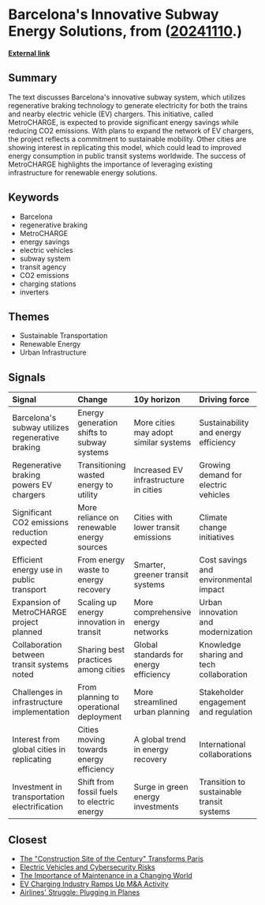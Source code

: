 # __Barcelona's Innovative Subway Energy Solutions__, from ([20241110](https://kghosh.substack.com/p/20241110).)

__[External link](https://grist.org/transportation/barcelona-is-turning-subway-trains-into-power-stations/)__



## Summary

The text discusses Barcelona's innovative subway system, which utilizes regenerative braking technology to generate electricity for both the trains and nearby electric vehicle (EV) chargers. This initiative, called MetroCHARGE, is expected to provide significant energy savings while reducing CO2 emissions. With plans to expand the network of EV chargers, the project reflects a commitment to sustainable mobility. Other cities are showing interest in replicating this model, which could lead to improved energy consumption in public transit systems worldwide. The success of MetroCHARGE highlights the importance of leveraging existing infrastructure for renewable energy solutions.

## Keywords

* Barcelona
* regenerative braking
* MetroCHARGE
* energy savings
* electric vehicles
* subway system
* transit agency
* CO2 emissions
* charging stations
* inverters

## Themes

* Sustainable Transportation
* Renewable Energy
* Urban Infrastructure

## Signals

| Signal                                           | Change                                     | 10y horizon                            | Driving force                             |
|:-------------------------------------------------|:-------------------------------------------|:---------------------------------------|:------------------------------------------|
| Barcelona's subway utilizes regenerative braking | Energy generation shifts to subway systems | More cities may adopt similar systems  | Sustainability and energy efficiency      |
| Regenerative braking powers EV chargers          | Transitioning wasted energy to utility     | Increased EV infrastructure in cities  | Growing demand for electric vehicles      |
| Significant CO2 emissions reduction expected     | More reliance on renewable energy sources  | Cities with lower transit emissions    | Climate change initiatives                |
| Efficient energy use in public transport         | From energy waste to energy recovery       | Smarter, greener transit systems       | Cost savings and environmental impact     |
| Expansion of MetroCHARGE project planned         | Scaling up energy innovation in transit    | More comprehensive energy networks     | Urban innovation and modernization        |
| Collaboration between transit systems noted      | Sharing best practices among cities        | Global standards for energy efficiency | Knowledge sharing and tech collaboration  |
| Challenges in infrastructure implementation      | From planning to operational deployment    | More streamlined urban planning        | Stakeholder engagement and regulation     |
| Interest from global cities in replicating       | Cities moving towards energy efficiency    | A global trend in energy recovery      | International collaborations              |
| Investment in transportation electrification     | Shift from fossil fuels to electric energy | Surge in green energy investments      | Transition to sustainable transit systems |

## Closest

* [The "Construction Site of the Century" Transforms Paris](cdcd98514503f0533cbcac6c367b5a0e)
* [Electric Vehicles and Cybersecurity Risks](aed93d4ebe969eabe23df9935bdb4cb8)
* [The Importance of Maintenance in a Changing World](027558bc932f10b574b0608c17e61026)
* [EV Charging Industry Ramps Up M&A Activity](213ff4d78c8040377180b7f7b5b13d4d)
* [Airlines' Struggle: Plugging in Planes](00931247998b35b40d513cfa65a11571)